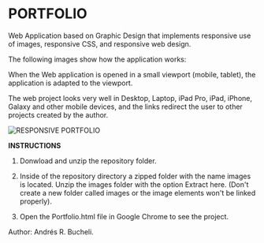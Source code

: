 # PORTFOLIO

Web Application based on Graphic Design that implements responsive use of images, responsive CSS, and responsive web design.

The following images show how the application works:

When the Web application is opened in a small viewport (mobile, tablet), the application is adapted to the viewport.

The web project looks very well in Desktop, Laptop, iPad Pro, iPad, iPhone, Galaxy and other mobile devices, and the links redirect the user to other projects created by the author.

![RESPONSIVE PORTFOLIO](https://github.com/anferebu/PORTFOLIO/blob/master/Portafolio.jpg)

<strong>INSTRUCTIONS</strong>

1. Donwload and unzip the repository folder.

2. Inside of the repository directory a zipped folder with the name images is located. Unzip the images folder with the option Extract here. (Don't create a new folder called images or the image elements won't be linked properly).

3. Open the Portfolio.html file in Google Chrome to see the project.

Author: Andrés R. Bucheli.
